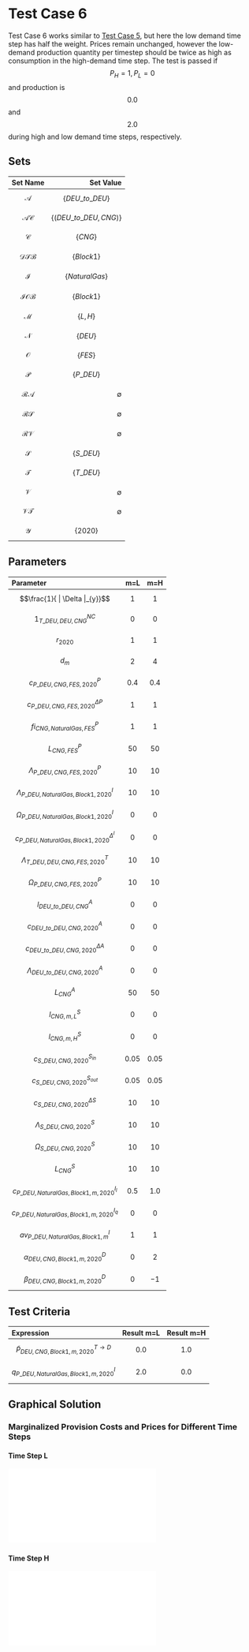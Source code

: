 # Test Case 6
Test Case 6 works similar to [Test Case 5](@ref), but here the low demand time step has half the weight. Prices remain unchanged, however the low-demand production quantity per timestep should be twice as high as consumption in the high-demand time step. The test is passed if $$P_H=1,P_L=0$$ and production is $$0.0$$ and $$2.0$$ during high and low demand time steps, respectively.

## Sets
|Set Name|Set Value|
|:----- | ---: |
|$$\mathcal{A}$$ | $$\{DEU\_to\_DEU\}$$|
|$$\mathcal{AC}$$ | $$\{(DEU\_to\_DEU,CNG)\}$$|
|$$\mathcal{C}$$ | $$\{CNG\}$$|
|$$\mathcal{DSB}$$ | $$\{Block 1\}$$|
|$$\mathcal{I}$$ | $$\{Natural Gas\}$$|
|$$\mathcal{IOB}$$ | $$\{Block 1\}$$|
|$$\mathcal{M}$$ | $$\{L,H\}$$|
|$$\mathcal{N}$$ | $$\{DEU\}$$|
|$$\mathcal{O}$$ | $$\{FES\}$$|
|$$\mathcal{P}$$ | $$\{P\_DEU\}$$|
|$$\mathcal{RA}$$ | ∅|
|$$\mathcal{RS}$$ | ∅|
|$$\mathcal{RV}$$ | ∅|
|$$\mathcal{S}$$ | $$\{S\_DEU\}$$|
|$$\mathcal{T}$$ | $$\{T\_DEU\}$$|
|$$\mathcal{V}$$ | ∅|
|$$\mathcal{VT}$$ | ∅|
|$$\mathcal{Y}$$ | $$\{2020\}$$|

## Parameters
|Parameter|m=L|m=H|
|:----- | ---: | ---: |
|$$\frac{1}{ \| \Delta \|_{y}}$$ | $$1$$ | $$1$$|
|$${1}^{NC}_{T\_DEU,DEU,CNG}$$ | $$0$$ | $$0$$|
|$$r_{2020}$$ | $$1$$ | $$1$$|
|$$d_{m}$$ | $$2$$ | $$4$$|
|$$c^{P}_{P\_DEU,CNG,FES,2020}$$ | $$0.4$$ | $$0.4$$|
|$$c^{\Delta P}_{P\_DEU,CNG,FES,2020}$$ | $$1$$ | $$1$$|
|$$fi^{P}_{CNG,Natural Gas,FES}$$ | $$1$$ | $$1$$|
|$$L^{P}_{CNG,FES}$$ | $$50$$ | $$50$$|
|$$\Lambda^{P}_{P\_DEU,CNG,FES,2020}$$ | $$10$$ | $$10$$|
|$$\Lambda^{I}_{P\_DEU,Natural Gas,Block 1,2020}$$ | $$10$$ | $$10$$|
|$$\Omega^{I}_{P\_DEU,Natural Gas,Block 1,2020}$$ | $$0$$ | $$0$$|
|$$c^{\Delta^{I}}_{P\_DEU,Natural Gas,Block 1,2020}$$ | $$0$$ | $$0$$|
|$$\Lambda^{T}_{T\_DEU,DEU,CNG,FES,2020}$$ | $$10$$ | $$10$$|
|$$\Omega^{P}_{P\_DEU,CNG,FES,2020}$$ | $$10$$  | $$10$$ |
|$$l^{A}_{DEU\_to\_DEU,CNG}$$ | $$0$$ | $$0$$|
|$$c^{A}_{DEU\_to\_DEU,CNG,2020}$$ | $$0$$ | $$0$$|
|$$c^{\Delta A}_{DEU\_to\_DEU,CNG,2020}$$ | $$0$$ | $$0$$|
|$$\Lambda^{A}_{DEU\_to\_DEU,CNG,2020}$$ | $$0$$ | $$0$$|
|$$L^{A}_{CNG}$$ | $$50$$ | $$50$$|
|$$l^{S}_{CNG,m,L}$$ | $$0$$ | $$0$$|
|$$l^{S}_{CNG,m,H}$$ | $$0$$ | $$0$$|
|$$c^{S_{in}}_{S\_DEU,CNG,2020}$$ | $$0.05$$ | $$0.05$$|
|$$c^{S_{out}}_{S\_DEU,CNG,2020}$$ | $$0.05$$ | $$0.05$$|
|$$c^{\Delta S}_{S\_DEU,CNG,2020}$$ | $$10$$ | $$10$$|
|$$\Lambda^{S}_{S\_DEU,CNG,2020}$$ | $$10$$ | $$10$$|
|$$\Omega^{S}_{S\_DEU,CNG,2020}$$ | $$10$$ | $$10$$|
|$$L^{S}_{CNG}$$ | $$10$$ | $$10$$|
|$$c^{I_{l}}_{P\_DEU,Natural Gas,Block 1,m,2020}$$ | $$0.5$$ | $$1.0$$ |
|$$c^{I_{q}}_{P\_DEU,Natural Gas,Block 1,m,2020}$$ | $$0$$ | $$0$$ |
|$$av^{I}_{P\_DEU,Natural Gas,Block 1,m}$$ | $$1$$ | $$1$$ |
|$$\alpha^{D}_{DEU,CNG,Block 1,m,2020}$$ | $$0$$ | $$2$$|
|$$\beta^{D}_{DEU,CNG,Block 1,m,2020}$$ | $$0$$ | $$-1$$|

## Test Criteria
|Expression|Result m=L|Result m=H|
|:----- | ---: | ---: |
|$$\tilde{P}^{T \rightarrow D}_{DEU,CNG,Block 1,m,2020}$$ | $$0.0$$ | $$1.0$$|
|$$q^{I}_{P\_DEU,Natural Gas,Block 1,m,2020}$$ | $$2.0$$ | $$0.0$$|

## Graphical Solution
### Marginalized Provision Costs and Prices for Different Time Steps
#### Time Step L
![test_case_6a_graphic](../../images/test_case_6a_graphic.pdf)
#### Time Step H
![test_case_6b_graphic](../../images/test_case_6b_graphic.pdf)
